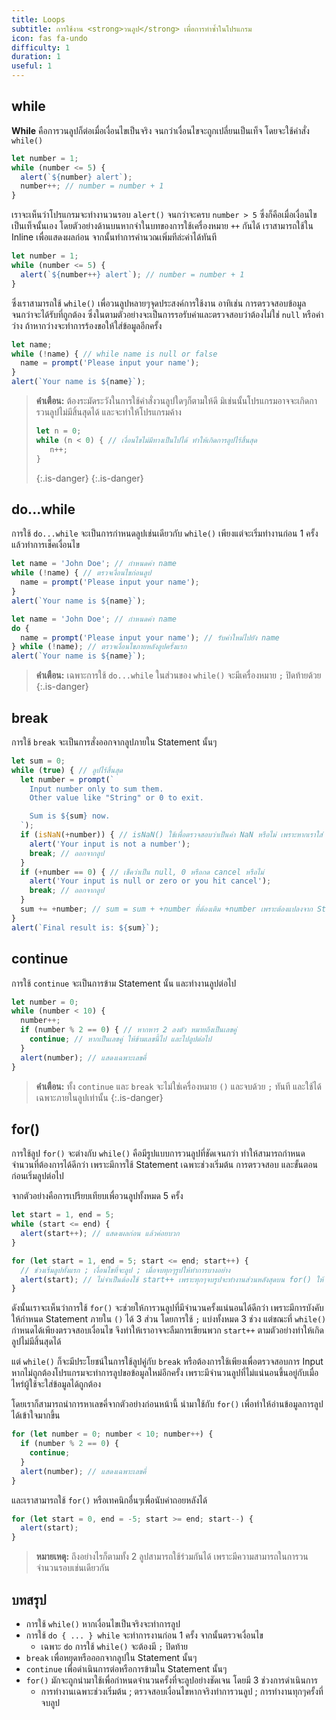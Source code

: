 ```yaml
---
title: Loops
subtitle: การใช้งาน <strong>วนลูป</strong> เพื่อการทำซ้ำในโปรแกรม
icon: fas fa-undo
difficulty: 1
duration: 1
useful: 1
---
```


## while

**While** คือการวนลูปก็ต่อเมื่อเงื่อนไขเป็นจริง จนกว่าเงื่อนไขจะถูกเปลี่ยนเป็นเท็จ โดยจะใช้คำสั่ง `while()`

```javascript
let number = 1;
while (number <= 5) {
  alert(`${number} alert`);
  number++; // number = number + 1
}
```

เราจะเห็นว่าโปรแกรมจะทำงานวนรอบ `alert()` จนกว่าจะครบ `number > 5` ซึ่งก็คือเมื่อเงื่อนไขเป็นเท็จนั้นเอง โดยตัวอย่างด้านบนหากจำในบทของการใช้เครื่องหมาย `++` กันได้ เราสามารถใช้ใน Inline เพื่อแสดงผลก่อน จากนั้นทำการคำนวณเพิ่มทีล่ะค่าได้ทันที

```javascript
let number = 1;
while (number <= 5) {
  alert(`${number++} alert`); // number = number + 1
}
```

ซึ่งเราสามารถใช้ `while()` เพื่อวนลูปหลายๆจุดประสงค์การใช้งาน อาทิเช่น การตรวจสอบข้อมูลจนกว่าจะได้รับที่ถูกต้อง ซึ่งในตามตัวอย่างจะเป็นการรอรับค่าและตรวจสอบว่าต้องไม่ใช่ `null` หรือค่าว่าง ถ้าหากว่างจะทำการร้องขอให้ใส่ข้อมูลอีกครั้ง

```javascript
let name;
while (!name) { // while name is null or false
  name = prompt('Please input your name');
}
alert(`Your name is ${name}`);
```

> **คำเตือน:** ต้องระมัดระวังในการใช้คำสั่งวนลูปใดๆก็ตามให้ดี มิเช่นนั้นโปรแกรมอาจจะเกิดการวนลูปไม่มีสิ้นสุดได้ และจะทำให้โปรแกรมค้าง
>
> ```js
> let n = 0;
> while (n < 0) { // เงื่อนไขไม่มีทางเป็นไปได้ ทำให้เกิดการลูปไร้สิ้นสุด
>    n++;
> }
> ```
> {:.is-danger}
{:.is-danger}

## do...while

การใช้ `do...while` จะเป็นการกำหนดลูปเช่นเดียวกับ `while()` เพียงแต่จะเริ่มทำงานก่อน 1 ครั้งแล้วทำการเช็คเงื่อนไข

```javascript
let name = 'John Doe'; // กำหนดค่า name
while (!name) { // ตรวจเงื่อนไขก่อนลูป
  name = prompt('Please input your name');
}
alert(`Your name is ${name}`);
```

```javascript
let name = 'John Doe'; // กำหนดค่า name
do {
  name = prompt('Please input your name'); // รับค่าใหม่ไปยัง name
} while (!name); // ตรวจเงื่อนไขภายหลังลูปครั้งแรก
alert(`Your name is ${name}`);
```

> **คำเตือน:** เฉพาะการใช้ `do...while` ในส่วนของ `while()` จะมีเครื่องหมาย `;` ปิดท้ายด้วย
{:.is-danger}

## break

การใช้ `break` จะเป็นการสั่งออกจากลูปภายใน Statement นั้นๆ

```javascript
let sum = 0;
while (true) { // ลูปไร้สิ้นสุด
  let number = prompt(`
    Input number only to sum them.
    Other value like "String" or 0 to exit.

    Sum is ${sum} now.
  `);
  if (isNaN(+number)) { // isNaN() ใช้เพื่อตรวจสอบว่าเป็นค่า NaN หรือไม่ เพราะหากเราใส่ String และแปลงค่า +number จะกลายเป็นไม่ใช่จำนวน
    alert('Your input is not a number');
    break; // ออกจากลูป
  }
  if (+number == 0) { // เช็คว่าเป็น null, 0 หรือกด cancel หรือไม่
    alert('Your input is null or zero or you hit cancel');
    break; // ออกจากลูป
  }
  sum += +number; // sum = sum + +number ที่ต้องเติม +number เพราะต้องแปลงจาก String เป็น Number
}
alert(`Final result is: ${sum}`);
```

## continue

การใช้ `continue` จะเป็นการข้าม Statement นั้น และทำงานลูปต่อไป

```javascript
let number = 0;
while (number < 10) {
  number++;
  if (number % 2 == 0) { // หากหาร 2 ลงตัว หมายถึงเป็นเลขคู่
    continue; // หากเป็นเลขคู่ ให้ข้ามเลขนี้ไป และไปลูปต่อไป
  }
  alert(number); // แสดงเฉพาะเลขคี่
}
```

> **คำเตือน:** ทั้ง `continue` และ `break` จะไม่ใช่เครื่องหมาย `()` และจบด้วย `;` ทันที และใช้ได้เฉพาะภายในลูปเท่านั้น
{:.is-danger}

## for()

การใช้ลูป `for()` จะต่างกับ `while()` คือมีรูปแบบการวนลูปที่ชัดเจนกว่า ทำให้สามารถกำหนดจำนวนที่ต้องการได้ดีกว่า เพราะมีการใช้ Statement เฉพาะช่วงเริ่มต้น การตรวจสอบ และขั้นตอนก่อนเริ่มลูปต่อไป

จากตัวอย่างคือการเปรียบเทียบเพื่อวนลูปทั้งหมด 5 ครั้ง

```javascript
let start = 1, end = 5;
while (start <= end) {
  alert(start++); // แสดงผลก่อน แล้วค่อยบวก
}
```

```javascript
for (let start = 1, end = 5; start <= end; start++) {
  // ช่วงเริ่มลูปทั้งแรก ; เงื่อนไขที่จะลูป ; เมื่อจบทุกๆรูปให้ทำการบางอย่าง
  alert(start); // ไม่จำเป็นต้องใช้ start++ เพราะทุกๆจบรูปจะทำงานส่วนหลังสุดบน for() ให้
}
```

ดังนั้นเราจะเห็นว่าการใช้ `for()` จะช่วยให้การวนลูปที่มีจำนวนครั้งแน่นอนได้ดีกว่า เพราะมีการบังคับให้กำหนด Statement ภายใน `()` ได้ 3 ส่วน โดยการใช้ `;` แบ่งทั้งหมด 3 ช่วง แต่ขณะที่ `while()` กำหนดได้เพียงตรวจสอบเงื่อนไข จึงทำให้เราอาจจะลืมการเขียนพวก `start++` ตามตัวอย่างทำให้เกิดลูปไม่มีสิ้นสุดได้

แต่ `while()` ก็จะมีประโยชน์ในการใช้ลูปคู่กับ `break` หรือต้องการใช้เพียงเพื่อตรวจสอบการ Input หากไม่ถูกต้องโปรแกรมจะทำการลูปขอข้อมูลใหม่อีกครั้ง เพราะมีจำนวนลูปที่ไม่แน่นอนขึ้นอยู่กับเมื่อไหร่ผู้ใช้จะใส่ข้อมูลได้ถูกต้อง

โดยเราก็สามารถนำการหาเลขคี่จากตัวอย่างก่อนหน้านี้ นำมาใช้กับ `for()` เพื่อทำให้อ่านข้อมูลการลูปได้เข้าใจมากขึ้น

```javascript
for (let number = 0; number < 10; number++) {
  if (number % 2 == 0) {
    continue;
  }
  alert(number); // แสดงเฉพาะเลขคี่
}
```

และเราสามารถใช้ `for()` หรือเทคนิกอื่นๆเพื่อนับค่าถอยหลังได้

```javascript
for (let start = 0, end = -5; start >= end; start--) {
  alert(start);
}
```

> **หมายเหตุ:** ถึงอย่างไรก็ตามทั้ง 2 ลูปสามารถใช้ร่วมกันได้ เพราะมีความสามารถในการวนจำนวนรอบเช่นเดียวกัน

## บทสรุป

- การใช้ `while()` หากเงื่อนไขเป็นจริงจะทำการลูป
- การใช้ `do { ... } while` จะทำการงานก่อน 1 ครั้ง จากนั้นตรวจเงื่อนไข
  - เฉพาะ `do` การใช้ `while()` จะต้องมี `;` ปิดท้าย
- `break` เพื่อหยุดหรือออกจากลูปใน Statement นั้นๆ
- `continue` เพื่อดำเนินการต่อหรือการข้ามใน Statement นั้นๆ
- `for()` มักจะถูกนำมาใช้เพื่อกำหนดจำนวนครั้งที่จะลูปอย่างชัดเจน โดยมี 3 ช่วงการดำเนินการ
  - การทำงานเฉพาะช่วงเริ่มต้น ; ตรวจสอบเงื่อนไขหากจริงทำการวนลูป ; การทำงานทุกๆครั้งที่จบลูป
